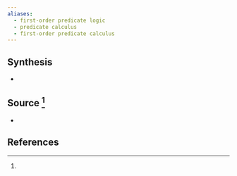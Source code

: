 ```yaml
---
aliases:
  - first-order predicate logic
  - predicate calculus
  - first-order predicate calculus
---
```

## Synthesis
- 
## Source [^1]
- 
## References

[^1]:
